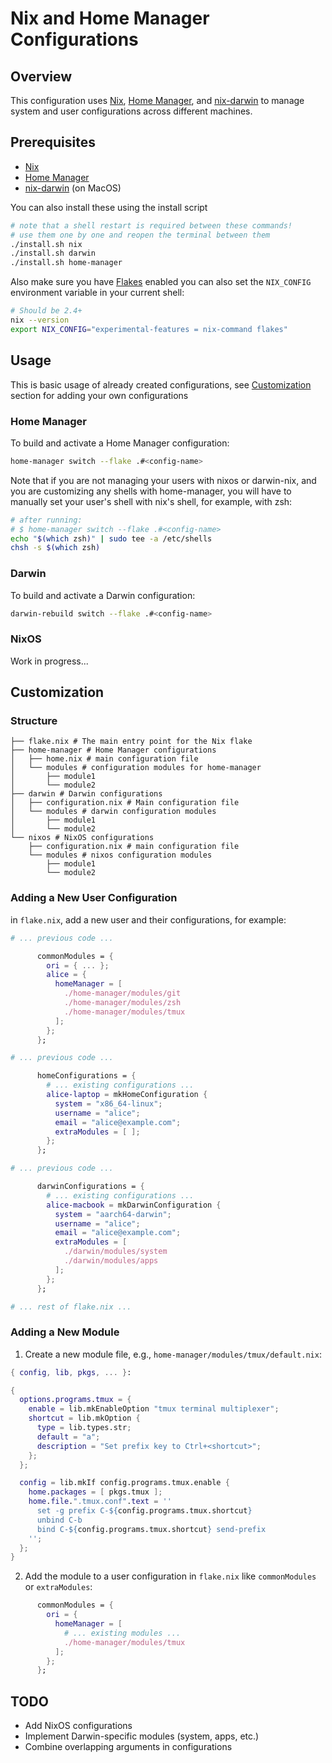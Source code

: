 # Nix and Home Manager Configurations

## Overview

This configuration uses [Nix](https://nixos.org/), [Home Manager](https://github.com/nix-community/home-manager), and [nix-darwin](https://github.com/LnL7/nix-darwin) to manage system and user configurations across different machines.

## Prerequisites

- [Nix](https://nixos.org/)
- [Home Manager](https://github.com/nix-community/home-manager)
- [nix-darwin](https://github.com/LnL7/nix-darwin) (on MacOS)

You can also install these using the install script

```bash
# note that a shell restart is required between these commands!
# use them one by one and reopen the terminal between them
./install.sh nix
./install.sh darwin
./install.sh home-manager
```

Also make sure you have [Flakes](https://nixos.wiki/wiki/Flakes) enabled you can also set the `NIX_CONFIG` environment variable in your current shell:

```bash
# Should be 2.4+
nix --version
export NIX_CONFIG="experimental-features = nix-command flakes"
```

## Usage

This is basic usage of already created configurations, see [Customization](https://github.com/irohn/nix?tab=readme-ov-file#customization) section for adding your own configurations

### Home Manager

To build and activate a Home Manager configuration:

```bash
home-manager switch --flake .#<config-name>
```

Note that if you are not managing your users with nixos or darwin-nix, and you are customizing any shells with home-manager, you will have to manually set your user's shell with nix's shell, for example, with zsh:

```bash
# after running:
# $ home-manager switch --flake .#<config-name>
echo "$(which zsh)" | sudo tee -a /etc/shells
chsh -s $(which zsh)
```

### Darwin

To build and activate a Darwin configuration:

```bash
darwin-rebuild switch --flake .#<config-name>
```

### NixOS

Work in progress...

## Customization

### Structure

```
├── flake.nix # The main entry point for the Nix flake
├── home-manager # Home Manager configurations
│   ├── home.nix # main configuration file
│   └── modules # configuration modules for home-manager
│       ├── module1
│       └── module2
├── darwin # Darwin configurations
│   ├── configuration.nix # Main configuration file
│   └── modules # darwin configuration modules
│       ├── module1
│       └── module2
└── nixos # NixOS configurations
    ├── configuration.nix # main configuration file
    └── modules # nixos configuration modules
        ├── module1
        └── module2
```

### Adding a New User Configuration

in `flake.nix`, add a new user and their configurations, for example:

```nix
# ... previous code ...

      commonModules = {
        ori = { ... };
        alice = {
          homeManager = [
            ./home-manager/modules/git
            ./home-manager/modules/zsh
            ./home-manager/modules/tmux
          ];
        };
      };

# ... previous code ...

      homeConfigurations = {
        # ... existing configurations ...
        alice-laptop = mkHomeConfiguration {
          system = "x86_64-linux";
          username = "alice";
          email = "alice@example.com";
          extraModules = [ ];
        };
      };

# ... previous code ...

      darwinConfigurations = {
        # ... existing configurations ...
        alice-macbook = mkDarwinConfiguration {
          system = "aarch64-darwin";
          username = "alice";
          email = "alice@example.com";
          extraModules = [
            ./darwin/modules/system
            ./darwin/modules/apps
          ];
        };
      };

# ... rest of flake.nix ...
```

### Adding a New Module

1. Create a new module file, e.g., `home-manager/modules/tmux/default.nix`:

```nix
{ config, lib, pkgs, ... }:

{
  options.programs.tmux = {
    enable = lib.mkEnableOption "tmux terminal multiplexer";
    shortcut = lib.mkOption {
      type = lib.types.str;
      default = "a";
      description = "Set prefix key to Ctrl+<shortcut>";
    };
  };

  config = lib.mkIf config.programs.tmux.enable {
    home.packages = [ pkgs.tmux ];
    home.file.".tmux.conf".text = ''
      set -g prefix C-${config.programs.tmux.shortcut}
      unbind C-b
      bind C-${config.programs.tmux.shortcut} send-prefix
    '';
  };
}
```

2. Add the module to a user configuration in `flake.nix` like `commonModules` or `extraModules`:

```nix
      commonModules = {
        ori = {
          homeManager = [
            # ... existing modules ...
            ./home-manager/modules/tmux
          ];
        };
      };
```

## TODO

- Add NixOS configurations
- Implement Darwin-specific modules (system, apps, etc.)
- Combine overlapping arguments in configurations

